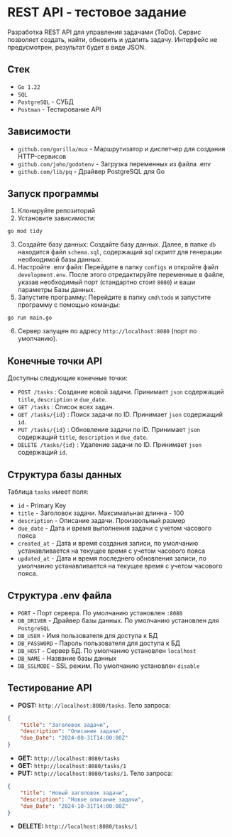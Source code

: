# REST API - тестовое задание
Разработка REST API для управления задачами (ToDo). Сервис позволяет создать, найти, обновить и удалить задачу. Интерфейс не предусмотрен, результат будет в виде JSON.
## Стек
- `Go 1.22`
- `SQL`
- `PostgreSQL` - СУБД
- `Postman` - Тестирование API
## Зависимости
- `github.com/gorilla/mux` - Маршрутизатор и диспетчер для создания HTTP-сервисов
- `github.com/joho/godotenv` - Загрузка переменных из файла .env
- `github.com/lib/pq` - Драйвер PostgreSQL для Go
## Запуск программы
1. Клонируйте репозиторий
2. Установите зависимости:
```
go mod tidy
```
3. Создайте базу данных:
Создайте базу данных. Далее, в папке `db` находится файл `schema.sql`, содержащий *sql скрипт* для генерации необходимой базы данных. 
4. Настройте .env файл:
Перейдите в папку `configs` и откройте файл `development.env`. После этого отредактируйте переменные в файле, указав необходимый порт (стандартно стоит `8080`) и ваши параметры Базы данных.
5. Запустите программу:
Перейдите в папку `cmd\todo` и запустите программу с помощью команды:
```
go run main.go
```
6. Сервер запущен по адресу `http://localhost:8080` (порт по умолчанию).
## Конечные точки API
Доступны следующие конечные точки:
- `POST /tasks` : Создание новой задачи. Принимает `json` содержащий `title`, `description` и `due_date`.
- `GET /tasks` : Список всех задач.
- `GET /tasks/{id}` : Поиск задачи по ID. Принимает `json` содержащий `id`.
- `PUT /tasks/{id}` : Обновление задачи по ID. Принимает `json` содержащий `title`, `description` и `due_date`.
- `DELETE /tasks/{id}` : Удаление задачи по ID. Принимает `json` содержащий `id`.
## Структура базы данных
Таблица `tasks` имеет поля:
- `id` - Primary Key
- `title` - Заголовок задачи. Максимальная длинна - 100
- `description` - Описание задачи. Произвольный размер
- `due_date` - Дата и время выполнения задачи с учетом часового пояса
- `created_at` - Дата и время создания записи, по умолчанию устанавливается на текущее время с учетом часового пояса
- `updated_at` - Дата и время последнего обновления записи, по умолчанию устанавливается на текущее время с учетом часового пояса.
## Структура .env файла
- `PORT` - Порт сервера. По умолчанию установлен `:8080`
- `DB_DRIVER` - Драйвер базы данных. По умолчанию установлен для `PostgreSQL`
- `DB_USER` - Имя пользователя для доступа к БД
- `DB_PASSWORD` - Пароль пользователя для доступа к БД
- `DB_HOST` - Сервер БД. По умолчанию установлен `localhost`
- `DB_NAME` - Название базы данных
- `DB_SSLMODE` - SSL режим. По умолчанию установлен `disable`
## Тестирование API
- **POST:** `http://localhost:8080/tasks`. Тело запроса:
```json
{
    "title": "Заголовок задачи",
    "description": "Описание задачи",
    "due_Date": "2024-08-31T14:00:00Z"
}
```
- **GET:** `http://localhost:8080/tasks`
- **GET:** `http://localhost:8080/tasks/1`
- **PUT:** `http://localhost:8080/tasks/1`. Тело запроса:
```json
{
    "title": "Новый заголовок задачи",
    "description": "Новое описание задачи",
    "due_Date": "2024-10-31T14:00:00Z"
}
```
- **DELETE:** `http://localhost:8080/tasks/1`